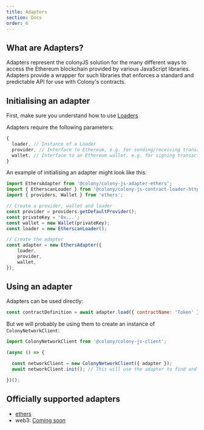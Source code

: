 ```yaml
---
title: Adapters
section: Docs
order: 6
---
```


## What are Adapters?
Adapters represent the colonyJS solution for the many different ways to access the Ethereum blockchain provided by various JavaScript libraries. Adapters provide a wrapper for such libraries that enforces a standard and predictable API for use with Colony's contracts.

## Initialising an adapter

First, make sure you understand how to use [Loaders](/colonyjs/docs-loaders/)

Adapters require the following parameters:

```js
{
  loader, // Instance of a Loader
  provider, // Interface to Ethereum, e.g. for sending/receiving transactions
  wallet, // Interface to an Ethereum wallet, e.g. for signing transactions
}
```

An example of initialising an adapter might look like this:

```js
import EthersAdapter from '@colony/colony-js-adapter-ethers';
import { EtherscanLoader } from '@colony/colony-js-contract-loader-http';
import { providers, Wallet } from 'ethers';

// Create a provider, wallet and loader
const provider = providers.getDefaultProvider();
const privateKey = '0x...';
const wallet = new Wallet(privateKey);
const loader = new EtherscanLoader();

// Create the adapter
const adapter = new EthersAdapter({
    loader,
    provider,
    wallet,
});
```

## Using an adapter

Adapters can be used directly:

```js
const contractDefinition = await adapter.load({ contractName: 'Token' });
```

But we will probably be using them to create an instance of `ColonyNetworkClient`:

```js
import ColonyNetworkClient from '@colony/colony-js-client';

(async () => {

  const networkClient = new ColonyNetworkClient({ adapter });
  await networkClient.init(); // This will use the adapter to find and load the necessary contract

})();
```

## Officially supported adapters

- [ethers](https://github.com/JoinColony/colony-js/tree/master/packages/colony-js-adapter-ethers)
- web3: [Coming soon](https://github.com/JoinColony/colonyJS/issues/75)
